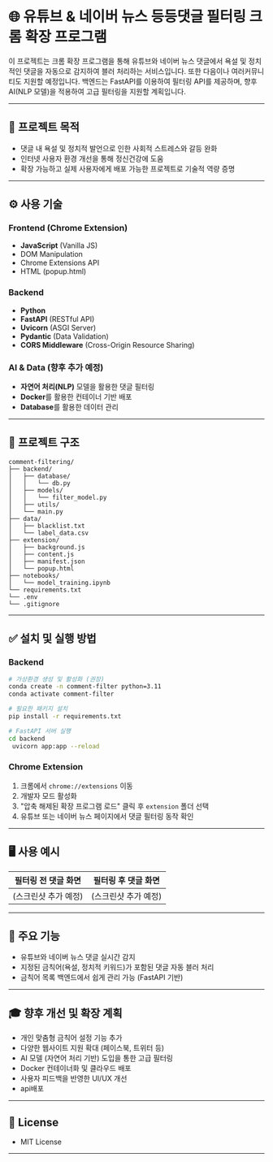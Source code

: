 # 🌐 유튜브 & 네이버 뉴스 등등댓글 필터링 크롬 확장 프로그램

이 프로젝트는 크롬 확장 프로그램을 통해 유튜브와 네이버 뉴스 댓글에서 욕설 및 정치적인 댓글을 자동으로 감지하여 블러 처리하는 서비스입니다. 또한 다음이나 여러커뮤니티도 지원할 예정입니다.
백엔드는 FastAPI를 이용하여 필터링 API를 제공하며, 향후 AI(NLP 모델)을 적용하여 고급 필터링을 지원할 계획입니다.

---

## 🎯 프로젝트 목적
- 댓글 내 욕설 및 정치적 발언으로 인한 사회적 스트레스와 갈등 완화
- 인터넷 사용자 환경 개선을 통해 정신건강에 도움
- 확장 가능하고 실제 사용자에게 배포 가능한 프로젝트로 기술적 역량 증명

---

## ⚙️ 사용 기술

### Frontend (Chrome Extension)
- **JavaScript** (Vanilla JS)
- DOM Manipulation
- Chrome Extensions API
- HTML (popup.html)

### Backend
- **Python**
- **FastAPI** (RESTful API)
- **Uvicorn** (ASGI Server)
- **Pydantic** (Data Validation)
- **CORS Middleware** (Cross-Origin Resource Sharing)

### AI & Data (향후 추가 예정)
- **자연어 처리(NLP)** 모델을 활용한 댓글 필터링
- **Docker**를 활용한 컨테이너 기반 배포
- **Database**를 활용한 데이터 관리

---

## 🚀 프로젝트 구조
```
comment-filtering/
├── backend/
│   ├── database/
│   │   └── db.py
│   ├── models/
│   │   └── filter_model.py
│   ├── utils/
│   └── main.py
├── data/
│   ├── blacklist.txt
│   └── label_data.csv
├── extension/
│   ├── background.js
│   ├── content.js
│   ├── manifest.json
│   └── popup.html
├── notebooks/
│   └── model_training.ipynb
└── requirements.txt
└── .env
└── .gitignore
```

---

## ✅ 설치 및 실행 방법

### Backend

```bash
# 가상환경 생성 및 활성화 (권장)
conda create -n comment-filter python=3.11
conda activate comment-filter

# 필요한 패키지 설치
pip install -r requirements.txt

# FastAPI 서버 실행
cd backend
 uvicorn app:app --reload
```

### Chrome Extension

1. 크롬에서 `chrome://extensions` 이동
2. 개발자 모드 활성화
3. "압축 해제된 확장 프로그램 로드" 클릭 후 `extension` 폴더 선택
4. 유튜브 또는 네이버 뉴스 페이지에서 댓글 필터링 동작 확인

---

## 🖥️ 사용 예시

| 필터링 전 댓글 화면 | 필터링 후 댓글 화면 |
|-------------------|-------------------|
| (스크린샷 추가 예정) | (스크린샷 추가 예정) |

---

## 📌 주요 기능
- 유튜브와 네이버 뉴스 댓글 실시간 감지
- 지정된 금칙어(욕설, 정치적 키워드)가 포함된 댓글 자동 블러 처리
- 금칙어 목록 백엔드에서 쉽게 관리 가능 (FastAPI 기반)

---

## 🎓 향후 개선 및 확장 계획
- 개인 맞춤형 금칙어 설정 기능 추가
- 다양한 웹사이트 지원 확대 (페이스북, 트위터 등)
- AI 모델 (자연어 처리 기반) 도입을 통한 고급 필터링
- Docker 컨테이너화 및 클라우드 배포
- 사용자 피드백을 반영한 UI/UX 개선
- api배포
---

## 📄 License
- MIT License

---


